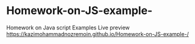 # Homework-on-JS-example-
Homework on Java script Examples
Live preview
https://kazimohammadnozremoin.github.io/Homework-on-JS-example-/
